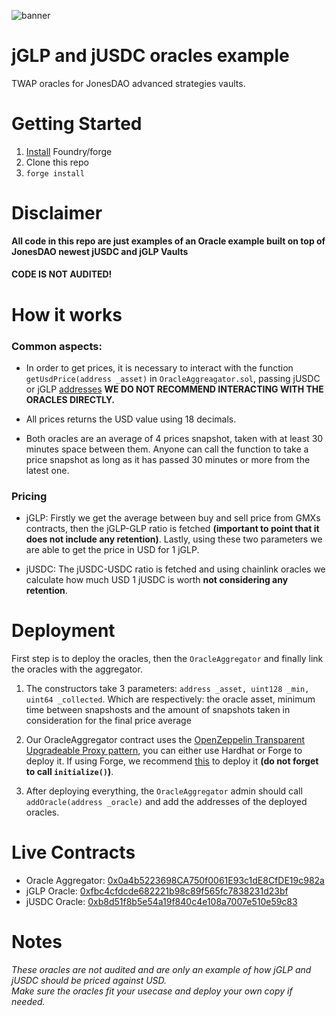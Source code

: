 ![banner](https://pbs.twimg.com/profile_banners/1460314480601022465/1669608449/1500x500)
# jGLP and jUSDC oracles example
TWAP oracles for JonesDAO advanced strategies vaults.
# Getting Started

1. <a href="https://book.getfoundry.sh/getting-started/installation">Install</a> Foundry/forge
2. Clone this repo
3. `forge install`

# Disclaimer
**All code in this repo are just examples of an Oracle example built on top of JonesDAO newest jUSDC and jGLP Vaults** <br>

#### **CODE IS NOT AUDITED!** 

# How it works

### Common aspects: 

* In order to get prices, it is necessary to interact with the function `getUsdPrice(address _asset)` in `OracleAggreagator.sol`, passing jUSDC or jGLP <a href="https://docs.jonesdao.io/jones-dao/other/contracts">addresses</a> **WE DO NOT RECOMMEND INTERACTING WITH THE ORACLES DIRECTLY.**

* All prices returns the USD value using 18 decimals.

* Both oracles are an average of 4 prices snapshot, taken with at least 30 minutes space between them. Anyone can call the function to take a price snapshot as long as it has passed 30 minutes or more from the latest one.

### Pricing

* jGLP: Firstly we get the average between buy and sell price from GMXs contracts, then the jGLP-GLP ratio is fetched **(important to point that it does not include any retention)**. Lastly, using these two parameters we are able to get the price in USD for 1 jGLP.

* jUSDC: The jUSDC-USDC ratio is fetched and using chainlink oracles we calculate how much USD 1 jUSDC is worth **not considering any retention**.

# Deployment

First step is to deploy the oracles, then the `OracleAggregator` and finally link the oracles with the aggregator.

1. The constructors take 3 parameters: `address _asset, uint128 _min, uint64 _collected`. Which are respectively: the oracle asset, minimum time between snapshosts and the amount of snapshots taken in consideration for the final price average

2. Our OracleAggregator contract uses the <a href="https://docs.openzeppelin.com/contracts/3.x/api/proxy#TransparentUpgradeableProxy">OpenZeppelin Transparent Upgradeable Proxy pattern</a>, you can either use Hardhat or Forge to deploy it. If using Forge, we recommend <a href="https://github.com/odyslam/foundry-upgrades">this</a> to deploy it **(do not forget to call `initialize()`)**.

3. After deploying everything, the `OracleAggregator` admin should call `addOracle(address _oracle)` and add the addresses of the deployed oracles.

# Live Contracts

* Oracle Aggregator: <a href="https://arbiscan.io/address/0x0a4b5223698CA750f0061E93c1dE8CfDE19c982a">0x0a4b5223698CA750f0061E93c1dE8CfDE19c982a</a>
* jGLP Oracle: <a href="https://arbiscan.io/address/0xfbc4cfdcde682221b98c89f565fc7838231d23bf">0xfbc4cfdcde682221b98c89f565fc7838231d23bf</a>
* jUSDC Oracle: <a href="https://arbiscan.io/address/0xb8d51f8b5e54a19f840c4e108a7007e510e59c83">0xb8d51f8b5e54a19f840c4e108a7007e510e59c83</a> 

# Notes
_These oracles are not audited and are only an example of how jGLP and jUSDC should be priced against USD.  
Make sure the oracles fit your usecase and deploy your own copy if needed._
